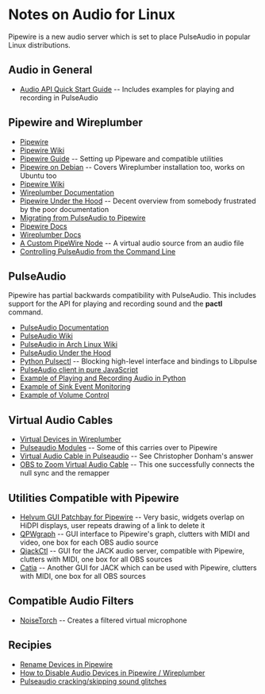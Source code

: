 # Notes on Audio for Linux

Pipewire is a new audio server which is set to place PulseAudio in popular
Linux distributions.

## Audio in General

* [Audio API Quick Start Guide](https://habr.com/en/articles/663352/) -- Includes examples for playing and recording in PulseAudio

## Pipewire and Wireplumber

* [Pipewire](https://www.pipewire.org/)
* [Pipewire Wiki](https://gitlab.freedesktop.org/pipewire/pipewire/-/wikis/home)
* [Pipewire Guide](https://github.com/mikeroyal/PipeWire-Guide) -- Setting up Pipeware and compatible utilities
* [Pipewire on Debian](https://pipewire-debian.github.io/pipewire-debian/) -- Covers Wireplumber installation too, works on Ubuntu too
* [Pipewire Wiki](https://gitlab.freedesktop.org/pipewire/pipewire/-/wikis/home)
* [Wireplumber Documentation](https://pipewire.pages.freedesktop.org/wireplumber/)
* [Pipewire Under the Hood](https://venam.nixers.net/blog/unix/2021/06/23/pipewire-under-the-hood.html) -- Decent overview from somebody frustrated by the poor documentation
* [Migrating from PulseAudio to Pipewire](https://gitlab.freedesktop.org/pipewire/pipewire/-/wikis/Migrate-PulseAudio)
* [Pipewire Docs](https://pipewire.pages.freedesktop.org/pipewire/)
* [Wireplumber Docs](https://pipewire.pages.freedesktop.org/wireplumber/index.html)
* [A Custom PipeWire Node](https://bootlin.com/blog/a-custom-pipewire-node/) -- A virtual audio source from an audio file
* [Controlling PulseAudio from the Command Line](https://www.shallowsky.com/linux/pulseaudio-command-line.html)

## PulseAudio

Pipewire has partial backwards compatibility with PulseAudio. This includes support for
the API for playing and recording sound and the **pactl** command.

* [PulseAudio Documentation](https://www.freedesktop.org/software/pulseaudio/doxygen/index.html)
* [PulseAudio Wiki](https://www.freedesktop.org/wiki/Software/PulseAudio/)
* [PulseAudio in Arch Linux Wiki](https://wiki.archlinux.org/title/PulseAudio)
* [PulseAudio Under the Hood](https://gavv.net/articles/pulseaudio-under-the-hood/)
* [Python Pulsectl](https://pypi.org/project/pulsectl/) -- Blocking high-level interface and bindings to Libpulse
* [PulseAudio client in pure JavaScript](https://github.com/mscdex/paclient)
* [Example of Playing and Recording Audio in Python](https://askubuntu.com/questions/1398632/how-can-i-fit-python-pyaudio-to-to-virtual-microphone-that-i-created)
* [Example of Sink Event Monitoring](https://gist.github.com/sound-logic/00cf28f83993a2f7199538d281f831ad)
* [Example of Volume Control](https://github.com/andornaut/pavolume/blob/master/pavolume.c)

## Virtual Audio Cables

* [Virtual Devices in Wireplumber](https://gitlab.freedesktop.org/pipewire/pipewire/-/wikis/Virtual-devices)
* [Pulseaudio Modules](https://www.freedesktop.org/wiki/Software/PulseAudio/Documentation/User/Modules/) -- Some of this carries over to Pipewire
* [Virtual Audio Cable in Pulseaudio](https://unix.stackexchange.com/questions/576785/redirecting-pulseaudio-sink-to-a-virtual-source) -- See Christopher Donham's answer
* [OBS to Zoom Virtual Audio Cable](https://luke.hsiao.dev/blog/pipewire-virtual-microphone/) -- This one successfully connects the null sync and the remapper

## Utilities Compatible with Pipewire

* [Helvum GUI Patchbay for Pipewire](https://gitlab.freedesktop.org/pipewire/helvum) -- Very basic, widgets overlap on HiDPI displays, user repeats drawing of a link to delete it
* [QPWgraph](https://gitlab.freedesktop.org/rncbc/qpwgraph) -- GUI interface to Pipewire's graph, clutters with MIDI and video, one box for each OBS audio source
* [QjackCtl](https://qjackctl.sourceforge.io/) -- GUI for the JACK audio server, compatible with Pipewire, clutters with MIDI, one box for all OBS sources
* [Catia](https://kx.studio/Applications:Catia) -- Another GUI for JACK which can be used with Pipewire, clutters with MIDI, one box for all OBS sources

## Compatible Audio Filters

* [NoiseTorch](https://github.com/noisetorch/NoiseTorch) -- Creates a filtered virtual microphone

## Recipies

* [Rename Devices in Pipewire](https://unix.stackexchange.com/questions/648666/rename-devices-in-pipewire)
* [How to Disable Audio Devices in Pipewire / Wireplumber](https://gist.github.com/gtirloni/4384f4de6f4d3fda8446b04057ca5f9d)
* [Pulseaudio cracking/skipping sound glitches](https://community.solid-run.com/t/pulseaudio-crackling-skipping-sound-glitches/120)

